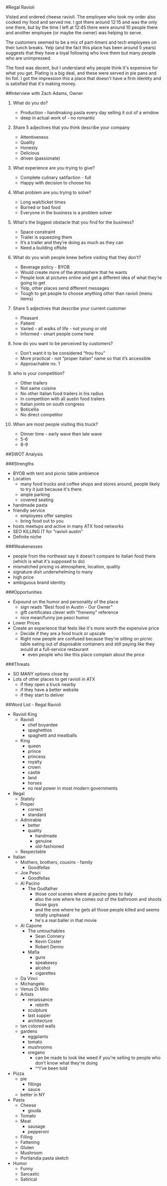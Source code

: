#Regal Ravioli

Visted and ordered cheese ravioli. The employee who took my order also cooked my food and served me. I got there around 12:15 and was the only one there, but by the time I left at 12:45 there were around 10 people there and another employee (or maybe the owner) was helping to serve.

The customers seemed to be a mix of part-timers and tech employees on their lunch breaks. Yelp (and the fact this place has been around 5 years) suggests that they have a loyal following who love them but many people who are unimpressed.

The food was decent, but I understand why people think it's expensive for what you get. Plating is a big deal, and these were served in pie pans and tin foil. I got the impression this a place that doesn't have a firm identity and is satisfied that it's making money.

##Interview with Zach Adams, Owner

1. What do you do? 
    + Production - handmaking pasta every day selling it out of a window 
    + deep in actual work of - no romantic

2. Share 5 adjectives that you think describe your company
    + Attentiveness
    + Quality
    + Honesty
    + Delicious
    + driven (passionate)

3. What experience are you trying to give?
    + Complete culinary satifaction - full
    + Happy with decision to choose his

4. What problem are you trying to solve?
    + Long wait/ticket times
    + Burned or bad food
    + Everyone in the business is a problem solver

5. What's the biggest obstacle that you find for the business?
    + Space constraint
    + Trailer is squeezing them
    + It’s a trailer and they’re doing as much as they can
    + Need a building offsite

6. What do you wish people knew before visiting that they don't?
    + Beverage policy - BYOB
    + Would create more of the atmosphere that he wants
    + People look at pictures online and get a different idea of what they’re going to get
    + Yelp, other places send different messages
    + Tough to get people to choose anything other than ravioli (menu items)

7. Share 5 adjectives that describe your current customer
    + Pleasant
    + Patient
    + Varied - all walks of life - not young or old
    + Informed - smart people come here

8. how do you want to be perceived by customers?
    + Don’t want it to be considered “frou frou”
    + More practical - not “proper italian” name so that it’s accessible
    + Approachable no. 1

9. who is your competition?
    + Other trailers
    + Not same cuisine
    + No other italian food trailers in his radius
    + In competition with all austin food trailers
    + Italian joints on south congress
    + Boticellis
    + No direct competitor

10. When are most people visiting this truck?
    + Dinner time - early wave then late wave
    + 5-6
    + 8-9







##SWOT Analysis

###Strengths
- BYOB with tent and picnic table ambience
- Location
    + many food trucks and coffee shops and stores around, people likely to try it just because it's there.
    + ample parking
    + covered seating
- handmade pasta
- friendly service
    + employees offer samples
    + bring food out to you
- hosts meetups and active in many ATX food networks
- SEO KILLING IT for "ravioli austin"
- Definite niche

###Weakenesses
- people from the northeast say it doesn't compare to italian food there (which is what it's supposed to do)
- mismatched pricing vs atmosphere, location, quality
- signature dish underwhelming to many
- high price
- ambiguous brand identity

###Opportunities
- Expound on the humor and personality of the place
    + sign reads "Best food in Austin - Our Owner"
    + gift certificates clever with "frenemy" reference
    + nice mean/funny joe pesci humor
- Lower Prices
- Create an experience that feels like it's more worth the expensive price
    + Decide if they are a food truck or upscale
    + Right now people are confused because they're sitting on picnic table eating out of disposable containers and still paying like they would at a full-service restaurant
        * even people who like this place complain about the price

###Threats
- SO MANY options close by
- Lots of other places to get ravioli in ATX
    + if they open a truck nearby
    + if they have a better website
    + if they start to deliver

##Word List - Regal Ravioli
- Ravioli King
    + Ravioli
        * chef boyardee
        * spaghettios
        * spaghetti and meatballs
    + King
        * queen
        * prince
        * princess
        * royalty
        * crown
        * castle
        * land
        * horses
        * no real power in most modern governments
- Regal
    + Stately
    + Proper
        * correct
        * standard
    + Admirable
        * better
        * quality
            - handmade
            - genuine
            - old-fashioned
    + Respectable
- Italian
    + Mothers, brothers, cousins - family
        * Goodfellas
    + Joe Pesci
        * Goodfellas
    + Al Pacino
        * The Godfather
            - those cool scenes where al pacino goes to italy
            - also the one where he comes out of the bathroom and shoots those guys
            - and the one where he gets all those people killed and seems totally unphased
            - he's a real baller in that movie
    + Al Capone
        * The untouchables
            - Sean Connery
            - Kevin Coster
            - Robert Deniro
        * Mafia
            - guns
            - speakeasy
            - alcohol
            - cigarettes
    + Da Vinci
    + Michangelo
    + Venus Di Milo
    + Artists
        * renaissance
            - rebirth
        * sculpture
        * last supper
        * architecture
    - tan colored walls
    - gardens
        + eggplants
        + tomato
        + mushrooms
        + oregano
            * can be made to look like weed if you're selling to people who don't know what they're doing
            * ^^I've been told
- Pizza
    + pie
        * fillings
        * sauce
    + better in NY
- Pasta
    + Cheese
        * gouda
    + Tomato
    + Meat
        * sausage
        * pepperoni
    + Filling
    + Fattening
    + Gluten
    + Mushroom
    + Portlandia pasta sketch
- Humor
    + Funny
    + Sarcastic
    + Satirical



